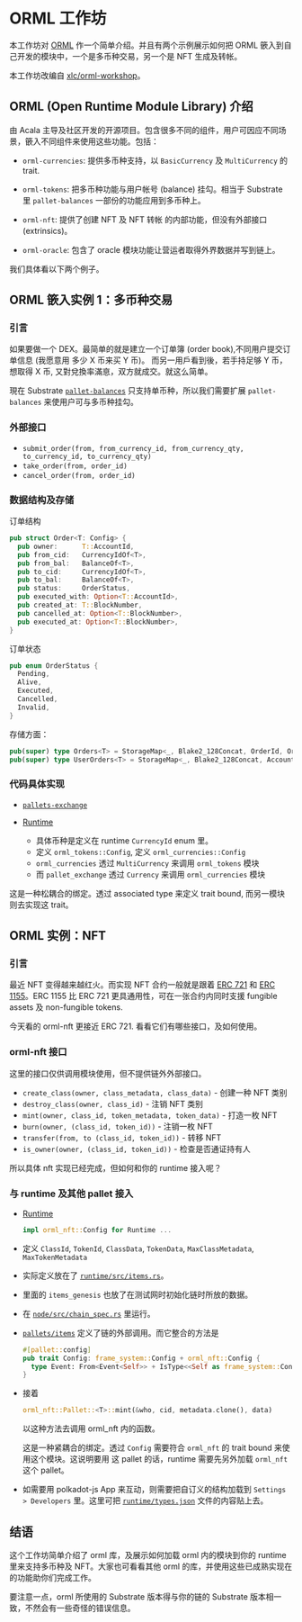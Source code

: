 # ORML 工作坊

本工作坊对 [ORML](https://github.com/open-web3-stack/open-runtime-module-library) 作一个简单介绍。并且有两个示例展示如何把 ORML 篏入到自己开发的模块中，一个是多币种交易，另一个是 NFT 生成及转帐。

本工作坊改编自 [xlc/orml-workshop](https://github.com/xlc/orml-workshop)。

## ORML (Open Runtime Module Library) 介绍

由 Acala 主导及社区开发的开源项目。包含很多不同的组件，用户可因应不同场景，篏入不同组件来使用这些功能。包括：

- `orml-currencies`: 提供多币种支持，以 `BasicCurrency` 及 `MultiCurrency` 的 trait.

- `orml-tokens`: 把多币种功能与用户帐号 (balance) 挂勾。相当于 Substrate 里 `pallet-balances` 一部份的功能应用到多币种上。

- `orml-nft`: 提供了创建 NFT 及 NFT 转帐 的内部功能，但没有外部接口 (extrinsics)。

- `orml-oracle`: 包含了 oracle 模块功能让营运者取得外界数据并写到链上。

我们具体看以下两个例子。

## ORML 篏入实例 1：多币种交易

### 引言

如果要做一个 DEX。最简单的就是建立一个订单簿 (order book),不同用户提交订单信息 (我愿意用 多少 X 币来买 Y 币)。 而另一用戶看到後，若手持足够 Y 币，想取得 X 币, 又對兌換率滿恴，双方就成交。就这么简单。

現在 Substrate [`pallet-balances`](https://substrate.dev/rustdocs/v3.0.0-monthly-2021-05/pallet_balances/index.html) 只支持单币种，所以我们需要扩展 `pallet-balances` 来使用户可与多币种挂勾。

### 外部接口

- `submit_order(from, from_currency_id, from_currency_qty, to_currency_id, to_currency_qty)`
- `take_order(from, order_id)`
- `cancel_order(from, order_id)`

### 数据结构及存储

订单结构

```rust
pub struct Order<T: Config> {
  pub owner:      T::AccountId,
  pub from_cid:   CurrencyIdOf<T>,
  pub from_bal:   BalanceOf<T>,
  pub to_cid:     CurrencyIdOf<T>,
  pub to_bal:     BalanceOf<T>,
  pub status:     OrderStatus,
  pub executed_with: Option<T::AccountId>,
  pub created_at: T::BlockNumber,
  pub cancelled_at: Option<T::BlockNumber>,
  pub executed_at: Option<T::BlockNumber>,
}
```

订单状态

```rust
pub enum OrderStatus {
  Pending,
  Alive,
  Executed,
  Cancelled,
  Invalid,
}
```

存储方面：

```rust
pub(super) type Orders<T> = StorageMap<_, Blake2_128Concat, OrderId, Order<T>>;
pub(super) type UserOrders<T> = StorageMap<_, Blake2_128Concat, AccountOf<T>, Vec<OrderId>>;
```

### 代码具体实现

- [`pallets-exchange`](pallets/exchange/src/lib.rs)
- [Runtime](runtime/src/lib.rs)

  - 具体币种是定义在 runtime `CurrencyId` enum 里。
  - 定义 `orml_tokens::Config`, 定义 `orml_currencies::Config`
  - `orml_currencies` 透过 `MultiCurrency` 来调用 `orml_tokens` 模块
  - 而 `pallet_exchange` 透过 `Currency` 来调用 `orml_currencies` 模块

这是一种松耦合的绑定。透过 associated type 来定义 trait bound, 而另一模块则去实现这 trait。

## ORML 实例：NFT

### 引言

最近 NFT 变得越来越红火。而实现 NFT 合约一般就是跟着 [ERC 721](https://eips.ethereum.org/EIPS/eip-721) 和 [ERC 1155](https://eips.ethereum.org/EIPS/eip-1155)。ERC 1155 比 ERC 721 更具通用性，可在一张合约内同时支援 fungible assets 及 non-fungible tokens.

今天看的 orml-nft 更接近 ERC 721. 看看它们有哪些接口，及如何使用。

### orml-nft 接口

这里的接口仅供调用模块使用，但不提供链外外部接口。

- `create_class(owner, class_metadata, class_data)` - 创建一种 NFT 类别
- `destroy_class(owner, class_id)` - 注销 NFT 类别
- `mint(owner, class_id, token_metadata, token_data)` - 打造一枚 NFT
- `burn(owner, (class_id, token_id))` - 注销一枚 NFT
- `transfer(from, to (class_id, token_id))` - 转移 NFT
- `is_owner(owner, (class_id, token_id))` - 检查是否通证持有人

所以具体 nft 实现已经完成，但如何和你的 runtime 接入呢？

### 与 runtime 及其他 pallet 接入

- [Runtime](runtime/src/lib.rs)

  ```rust
  impl orml_nft::Config for Runtime ...
  ```

- 定义 `ClassId`, `TokenId`, `ClassData`, `TokenData`, `MaxClassMetadata`, `MaxTokenMetadata`

- 实际定义放在了 [`runtime/src/items.rs`](runtime/src/items.rs)。
- 里面的 `items_genesis` 也放了在测试网时初始化链时所放的数据。
- 在 [`node/src/chain_spec.rs`](node/src/chain_spec.rs) 里运行。

- [`pallets/items`](pallet/items/src/lib.rs) 定义了链的外部调用。而它整合的方法是

  ```rust
  #[pallet::config]
  pub trait Config: frame_system::Config + orml_nft::Config {
    type Event: From<Event<Self>> + IsType<<Self as frame_system::Config>::Event>;
  }
  ```

- 接着

  ```rust
  orml_nft::Pallet::<T>::mint(&who, cid, metadata.clone(), data)
  ```

  以这种方法去调用 orml_nft 内的函数。

  这是一种紧耦合的绑定。透过 `Config` 需要符合 `orml_nft` 的 trait bound 来使用这个模块。这说明要用 这 pallet 的话，runtime 需要先另外加载 `orml_nft` 这个 pallet。

- 如需要用 polkadot-js App 来互动，则需要把自订义的结构加载到 `Settings > Developers` 里。这里可把 [`runtime/types.json`](runtime/types.json) 文件的内容贴上去。

## 结语

这个工作坊简单介绍了 orml 库，及展示如何加载 orml 内的模块到你的 runtime 里来支持多币种及 NFT。大家也可看看其他 orml 的库，并使用这些已成熟实现在的功能助你们完成工作。

要注意一点，orml 所使用的 Substrate 版本得与你的链的 Substrate 版本相一致，不然会有一些奇怪的错误信息。
